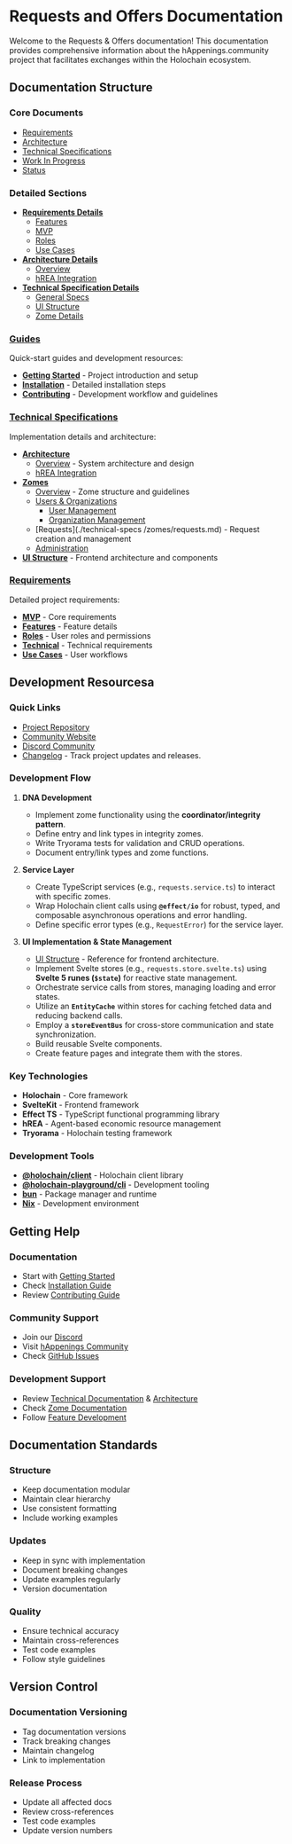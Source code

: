 # Requests and Offers Documentation

Welcome to the Requests & Offers documentation! This documentation provides comprehensive information about the hAppenings.community project that facilitates exchanges within the Holochain ecosystem.

## Documentation Structure

### Core Documents
- [Requirements](./requirements.md)
- [Architecture](./architecture.md)
- [Technical Specifications](./technical-specs.md)
- [Work In Progress](./work-in-progress.md)
- [Status](./status.md)

### Detailed Sections

- **[Requirements Details](./requirements/)**
  - [Features](./requirements/features.md)
  - [MVP](./requirements/mvp.md)
  - [Roles](./requirements/roles.md)
  - [Use Cases](./requirements/use-cases.md)
- **[Architecture Details](./architecture/)**
  - [Overview](./architecture/overview.md)
  - [hREA Integration](./architecture/hrea-integration.md)
- **[Technical Specification Details](./technical-specs/)**
  - [General Specs](./technical-specs/general.md)
  - [UI Structure](./technical-specs/ui-structure.md)
  - [Zome Details](./technical-specs/zomes/README.md)

### [Guides](./guides/)

Quick-start guides and development resources:

- **[Getting Started](./guides/getting-started.md)** - Project introduction and setup
- **[Installation](./guides/installation.md)** - Detailed installation steps
- **[Contributing](./guides/contributing.md)** - Development workflow and guidelines

### [Technical Specifications](./technical-specs/README.md)

Implementation details and architecture:

- **[Architecture](./architecture/README.md)**
  - [Overview](./architecture/README.md) - System architecture and design
  - [hREA Integration](./architecture/hrea-integration.md)
- **[Zomes](./technical-specs/zomes/README.md)**
  - [Overview](./technical-specs/zomes/README.md) - Zome structure and guidelines
  - [Users & Organizations](./technical-specs/zomes/users_organizations.md)
    - [User Management](./technical-specs/zomes/users.md)
    - [Organization Management](./technical-specs/zomes/organizations.md)
  - [Requests](./technical-specs  /zomes/requests.md) - Request creation and management
  - [Administration](./technical-specs/zomes/administration.md)
- **[UI Structure](./technical-specs/ui-structure.md)** - Frontend architecture and components

### [Requirements](./requirements/)

Detailed project requirements:

- **[MVP](./requirements/mvp.md)** - Core requirements
- **[Features](./requirements/features.md)** - Feature details
- **[Roles](./requirements/roles.md)** - User roles and permissions
- **[Technical](./requirements/technical.md)** - Technical requirements
- **[Use Cases](./requirements/use-cases.md)** - User workflows

## Development Resourcesa

### Quick Links

- [Project Repository](https://github.com/Happening-Community/requests-and-offers)
- [Community Website](https://happenings.community/)
- [Discord Community](https://discord.gg/happening)
- [Changelog](../CHANGELOG.md) - Track project updates and releases.

### Development Flow

1. **DNA Development**
    - Implement zome functionality using the **coordinator/integrity pattern**.
    - Define entry and link types in integrity zomes.
    - Write Tryorama tests for validation and CRUD operations.
    - Document entry/link types and zome functions.

2. **Service Layer**
    - Create TypeScript services (e.g., `requests.service.ts`) to interact with specific zomes.
    - Wrap Holochain client calls using **`@effect/io`** for robust, typed, and composable asynchronous operations and error handling.
    - Define specific error types (e.g., `RequestError`) for the service layer.

3. **UI Implementation & State Management**
    - [UI Structure](./technical-specs/ui-structure.md) - Reference for frontend architecture.
    - Implement Svelte stores (e.g., `requests.store.svelte.ts`) using **Svelte 5 runes (`$state`)** for reactive state management.
    - Orchestrate service calls from stores, managing loading and error states.
    - Utilize an **`EntityCache`** within stores for caching fetched data and reducing backend calls.
    - Employ a **`storeEventBus`** for cross-store communication and state synchronization.
    - Build reusable Svelte components.
    - Create feature pages and integrate them with the stores.

### Key Technologies

- **Holochain** - Core framework
- **SvelteKit** - Frontend framework
- **Effect TS** - TypeScript functional programming library
- **hREA** - Agent-based economic resource management
- **Tryorama** - Holochain testing framework

### Development Tools

- **[@holochain/client](https://www.npmjs.com/package/@holochain/client)** - Holochain client library
- **[@holochain-playground/cli](https://www.npmjs.com/package/@holochain-playground/cli)** - Development tooling
- **[bun](https://bun.sh/)** - Package manager and runtime
- **[Nix](https://nixos.org/)** - Development environment

## Getting Help

### Documentation

- Start with [Getting Started](./guides/getting-started.md)
- Check [Installation Guide](./guides/installation.md)
- Review [Contributing Guide](./guides/contributing.md)

### Community Support

- Join our [Discord](https://discord.gg/happening)
- Visit [hAppenings Community](https://happenings.community/)
- Check [GitHub Issues](https://github.com/Happening-Community/requests-and-offers/issues)

### Development Support

- Review [Technical Documentation](./technical-specs.md) & [Architecture](./architecture.md)
- Check [Zome Documentation](./technical-specs/zomes/README.md)
- Follow [Feature Development](./guides/contributing.md#feature-development-workflow)

## Documentation Standards

### Structure

- Keep documentation modular
- Maintain clear hierarchy
- Use consistent formatting
- Include working examples

### Updates

- Keep in sync with implementation
- Document breaking changes
- Update examples regularly
- Version documentation

### Quality

- Ensure technical accuracy
- Maintain cross-references
- Test code examples
- Follow style guidelines

## Version Control

### Documentation Versioning

- Tag documentation versions
- Track breaking changes
- Maintain changelog
- Link to implementation

### Release Process

- Update all affected docs
- Review cross-references
- Test code examples
- Update version numbers 